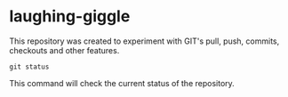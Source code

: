 # laughing-giggle
This repository was created to experiment with GIT's pull, push, commits, checkouts and other features.

```
git status
```
This command will check the current status of the repository.